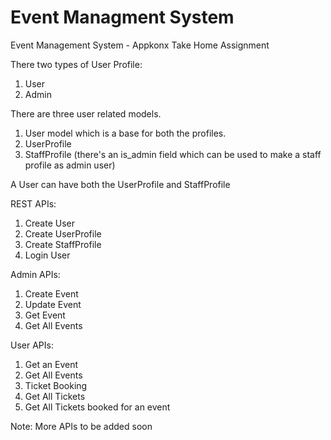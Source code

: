 # Event Managment System
Event Management System - Appkonx Take Home Assignment

There two types of User Profile:
1. User
2. Admin

There are three user related models.
1. User model which is a base for both the profiles.
2. UserProfile  
3. StaffProfile (there's an is_admin field which can be used to make a staff profile as admin user)

A User can have both the UserProfile and StaffProfile

REST APIs:
1. Create User
2. Create UserProfile
3. Create StaffProfile
4. Login User

Admin APIs:
1. Create Event
2. Update Event
3. Get Event
4. Get All Events

User APIs:
1. Get an Event
2. Get All Events
3. Ticket Booking
4. Get All Tickets
5. Get All Tickets booked for an event

Note: More APIs to be added soon

